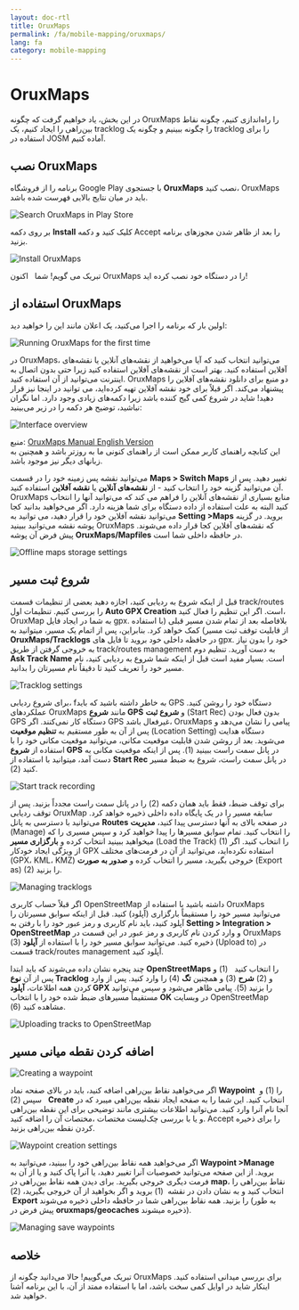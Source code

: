 ```yaml
---
layout: doc-rtl
title: OruxMaps
permalink: /fa/mobile-mapping/oruxmaps/
lang: fa
category: mobile-mapping
---
```


OruxMaps
===============


در این بخش، یاد خواهیم گرفت که چگونه OruxMaps را راه‌اندازی کنیم، چگونه نقاط بین‌راهی را ایجاد کنیم، یک tracklog را چگونه ببینیم و چگونه یک tracklog را برای استفاده در JOSM آماده کنیم.  

نصب OruxMaps
------------------

برنامه را از فروشگاه Google Play با جستجوی **OruxMaps** نصب کنید، OruxMaps باید در میان نتایج بالایی فهرست شده باشد.  

![Search OruxMaps in Play Store][]

بر روی دکمه **Install** کلیک کنید و دکمه Accept را بعد از ظاهر شدن مجوزهای برنامه بزنید.  

![Install OruxMaps][]

تبریک می گویم! شما   اکنون OruxMaps را در دستگاه خود نصب کرده اید!  

استفاده از OruxMaps
--------------------

اولین بار که برنامه را اجرا می‌کنید، یک اعلان مانند این را خواهید دید:  

![Running OruxMaps for the first time][]

در OruxMaps، می‌توانید انتخاب کنید که آیا می‌خواهید از نقشه‌های آنلاین یا نقشه‌های آفلاین استفاده کنید. بهتر است از نقشه‌های آفلاین استفاده کنید زیرا حتی بدون اتصال به اینترنت می‌توانید از آن استفاده کنید. OruxMaps دو منبع برای دانلود نقشه‌های آفلاین را پیشنهاد می‌کند. اگر قبلاً برای خود نقشه آفلاین تهیه کرده‌اید، می توانید در اینجا نیز قرار دهید! شاید در شروع کمی گیج کننده باشد زیرا دکمه‌های زیادی وجود دارد. اما نگران نباشید، توضیح هر دکمه را در زیر می‌بینید:  

![Interface overview][]

منبع: [OruxMaps Manual English Version](http://www.google.com/url?q=http%3A%2F%2Fwww.oruxmaps.com%2Foruxmapsmanual_en.pdf&sa=D&sntz=1&usg=AFQjCNFY7Tk-Gzz9NFKy9WOsnfnn8x3Kwg)  
این کتابچه راهنمای کاربر ممکن است از راهنمای کنونی ما به روزتر باشد و همچنین به زبانهای دیگر نیز موجود باشد.  

می‌توانید نقشه پس زمینه خود را در قسمت **Maps \> Switch Maps** تغییر دهید. پس از آن می‌توانید گزینه خود را انتخاب کنید - از **نقشه‌های آنلاین** یا 
**نقشه آفلاین** استفاده کنید. OruxMaps منابع بسیاری از نقشه‌های آنلاین را فراهم می کند که می‌توانید آنها را انتخاب کنید البته به علت استفاده از داده دستگاه برای شما هزینه دارد. اگر می‌خواهید بدانید کجا می‌توانید نقشه آفلاین خود را قرار دهید، می توانید به **Setting \>Maps** بروید. در گزینه پوشه نقشه می‌توانید ببینید OruxMaps 
که نقشه‌های آفلاین کجا قرار داده می‌شوند. پیش فرض آن پوشه **OruxMaps/Mapfiles** در حافظه داخلی شما است.  

![Offline maps storage settings][]

شروع ثبت مسیر
--------------

قبل از اینکه شروع به ردیابی کنید، اجازه دهید بعضی از تنظیمات قسمت track/routes را بررسی کنیم. تنظیمات اول **Auto GPX Creation** است. اگر این تنظیم را فعال کنید، OruxMap به شما در ایجاد فایل gpx. بلافاصله بعد از تمام شدن مسیر قبلی (با استفاده از قابلیت توقف ثبت مسیر) کمک خواهد کرد. بنابراین، پس از اتمام یک مسیر، میتوانید به **OruxMaps/Tracklogs** در حافظه داخلی خود بروید تا فایل های gpx. خود را بدون نیاز به خروجی گرفتن از طریق track/routes management به دست آورید. تنظیم دوم **Ask Track Name** است. بسیار مفید است قبل از اینکه شما شروع به ردیابی کنید، نام مسیر خود را تعریف کنید تا دقیقاً نام مسیرتان را بدانید.  

![Tracklog settings][]

برای شروع ردیابی، fبه خاطر داشته باشید که باید GPS دستگاه خود را روشن کنید. عملکردهای OruxMaps مانند **شروع GPS** و **شروع ثبت** (Start Rec) بدون فعال بودن GPS دستگاه کار نمی‌کنند. اگر GPS غیرفعال باشد، OruxMaps پیامی را نشان می‌دهد و پس از آن به طور مستقیم به **تنظیم موقعیت** (Location Setting) دستگاه هدایت می‌شوید. بعد از روشن شدن قابلیت موقعیت مکانی، می‌توانید موقعیت مکانی خود را با استفاده از **شروع GPS** در پانل سمت راست ببینید (1). پس از اینکه موقعیت مکانی به دست آمد، میتوانید با استفاده از **Start Rec** در پانل سمت راست، شروع به ضبط مسیر کنید (2).  

![Start track recording][]

برای توقف ضبط، فقط باید همان دکمه (2) را در پانل سمت راست مجدداً بزنید. پس از توقف ردیابی OruxMap سابقه مسیر را در یک پایگاه داده داخلی ذخیره خواهد کرد. می‌توانید با دسترسی به پانل **Routes** در صفحه بالای به آنها دسترسی پیدا کنید، **مدیریت** (Manage) را انتخاب کنید. تمام سوابق مسیرها را پیدا خواهید کرد و سپس مسیری را که میخواهید ببینید انتخاب کرده و **بارگزاری مسیر** (Load the Track) (1) را انتخاب کنید. اگر از ویژگی ایجاد خودکار GPX استفاده نکرده‌اید، می‌توانید از آن در فرمت‌های مختلف (GPX، KML، KMZ) خروجی بگیرید، مسیر را انتخاب کرده و **صدور به صورت** (Export as) (2) را بزنید.  

![Managing tracklogs][]

اگر قبلاً حساب کاربری OpenStreetMap داشته باشید با استفاده از OruxMaps می‌توانید مسیر خود را مستقیماً بارگزاری (آپلود) کنید. قبل از اینکه سوابق مسیرتان را آپلود کنید، باید نام کاربری و رمز عبور خود را با رفتن به **Setting \> Integration \> OpenStreetMap** و وارد کردن نام کاربری و رمز عبور در این قسمت در OruxMaps ذخیره کنید. می‌توانید سوابق مسیر خود را با استفاده از **آپلود** (3) (Upload to) در قسمت track/routes management آپلود کنید.  

چند پنجره نشان داده می‌شوند که باید ابتدا **OpenStreetMaps** را انتخاب کنید   (1) و پس از آن **نوع Tracklog** و (2) **شرح** (3) و همچنین **تگ** (4) را وارد کنید. پس از وارد کردن همه اطلاعات، **آپلود GPX** را بزنید (5). پیامی ظاهر می‌شود و سپس می‌توانید مستقیماً مسیرهای ضبط شده خود را با انتخاب **OK** در وبسایت OpenStreetMap مشاهده کنید (6).  

![Uploading tracks to OpenStreetMap][]

اضافه کردن نقطه میانی مسیر
---------------------

![Creating a waypoint][]

اگر می‌خواهید نقاط بین‌راهی اضافه کنید، باید در بالای صفحه نماد **Waypoint**  را (1)  و سپس  (2)   **Create** انتخاب کنید. این شما را به صفحه ایجاد نقطه بین‌راهی میبرد که در آنجا نام آنرا وارد کنید. می‌توانید اطلاعات بیشتری مانند توضیحی برای این نقطه بین‌راهی و یا با بررسی چک‌لیست مختصات ،مختصات آن را اضافه کنید.  Accept را برای ذخیره کردن نقطه بین‌راهی بزنید.  

![Waypoint creation settings][]

اگر می‌خواهید همه نقاط بین‌راهی خود را ببینید، می‌توانید به **Waypoint \>Manage** بروید. از این صفحه می‌توانید خصوصیات آنرا تغییر دهید، یا آنرا پاک کنید و یا از آن به فرمت دیگری خروجی بگیرید. برای دیدن همه نقاط بین‌راهی در **map**، نقاط بین‌راهی را انتخاب کنید و به نشان دادن در نقشه  (1) بروید و اگر بخواهید از آن خروجی بگیرید، (2)  **Export** را بزنید. همه نقاط بین‌راهی شما در حافظه داخلی ذخیره می‌شوند (به طور پیش فرض در **oruxmaps/geocaches** ذخیره میشوند).  

![Managing save waypoints][]

خلاصه
-----------

تبریک می‌گوییم! حالا می‌دانید چگونه از OruxMaps برای بررسی میدانی استفاده کنید. اینکار شاید در اوایل کمی سخت باشد، اما با استفاده ممتد از آن، با این برنامه آشنا خواهید شد.  

[Search OruxMaps in Play Store]: /images/mobile-mapping/oruxmaps_image00.png
[Install OruxMaps]: /images/mobile-mapping/oruxmaps_image03.png
[Running OruxMaps for the first time]: /images/mobile-mapping/oruxmaps_image01.png
[Interface overview]: /images/mobile-mapping/oruxmaps_image09.png
[Offline maps storage settings]: /images/mobile-mapping/oruxmaps_image06.png
[Tracklog settings]: /images/mobile-mapping/oruxmaps_image11.png
[Start track recording]: /images/mobile-mapping/oruxmaps_image02.png
[Managing tracklogs]: /images/mobile-mapping/oruxmaps_image10.png
[Uploading tracks to OpenStreetMap]: /images/mobile-mapping/oruxmaps_image05.png
[Creating a waypoint]: /images/mobile-mapping/oruxmaps_image07.png
[Waypoint creation settings]: /images/mobile-mapping/oruxmaps_image08.png
[Managing save waypoints]: /images/mobile-mapping/oruxmaps_image04.png